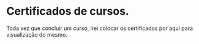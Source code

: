 # Certificados de cursos.
Toda vez que concluir um curso, irei colocar os certificados por aqui para visualização do mesmo. 
